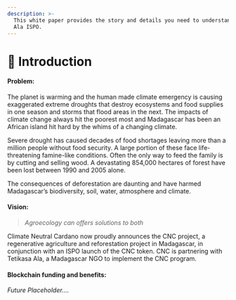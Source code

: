 ```yaml
---
description: >-
  This white paper provides the story and details you need to understand the CNC
  Ala ISPO.
---
```


# 👋 Introduction

#### Problem:

The planet is warming and the human made climate emergency is causing exaggerated extreme droughts that destroy ecosystems and food supplies in one season and storms that flood areas in the next. The impacts of climate change always hit the poorest most and Madagascar has been an African island hit hard by the whims of a changing climate.&#x20;

Severe drought has caused decades of food shortages leaving more than a million people without food security. A large portion of these face life-threatening famine-like conditions. Often the only way to feed the family is by cutting and selling wood. A devastating 854,000 hectares of forest have been lost between 1990 and 2005 alone.&#x20;

The consequences of deforestation are daunting and have harmed Madagascar’s biodiversity, soil, water, atmosphere and climate.

#### Vision:

> _Agroecology can offers solutions to both_

Climate Neutral Cardano now proudly announces the CNC project, a regenerative agriculture and reforestation project in Madagascar, in conjunction with an ISPO launch of the CNC token. CNC is partnering with Tetikasa Ala, a Madagascar NGO to implement the CNC program.

#### Blockchain funding and benefits:

_Future Placeholder...._

